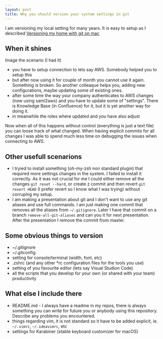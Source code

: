 ```yaml
---
layout: post
title: Why you should version your system settings in git
---
```


I am versioning my local setting for many years. It is easy to setup as I described [Versioning my home with git on mac](https://kmorcinek.github.io/Versioning-my-home-with-git-on-mac/)

## When it shines

Image the scenario (I had it)

* you have to setup connection to lets say AWS. Somebody helped you to setup this
* but after now using it for couple of month you cannot use it again. Something is broken. So another colleaque helps you, adding new configurations, maybe updating some of existing ones.
* after some time the way your company authenticates to AWS changes (now using saml2aws) and you have to update some of "settings". There is Knowledge Base (in Confluence) for it, but it is yet another way for doing it.
* in meanwhile the roles where updated and you have also adjust

Now when all of this happens without control (everything is just a text file) you can loose track of what changed. When having explicit commits for all changes I was able to spend much less time on debugging the issues when connecting to AWS.

## Other usefull scenarions

* I tryied to install something (oh-my-zsh non standard plugin) that required more settings changes in the system. I failed to install it correctly. As it was not crucial for me I could either remove all the changes `git reset --hard`, or create z commit and then revert `git revert HEAD` (I prefer revert so I know what I was trying) without corruping my setup.
* I am making a presentation about git and I don't want to use any git aliases and use full commands. I am just making one commit that removes all the aliases from `~/.gitignore`. Later I have that commit on a branch `remove-all-git-aliases` and can you it for next presentation. After the presentation I remove the commit from master.

## Some obvious things to version

* ~/.gitignore
* ~/.gitconfig
* setting for console/terminal (width, font, etc)
* .zshrc (and any other *rc configuration files for the tools you use)
* setting of you favourite editor (lets say Visual Studion Code)
* all the scripts that you develop for your own (or shared with your team) productivity

## What else I include there

* README.md - I always have a readme in my repos, there is always something you can write for future you or anybody using this repository. Describe any problems you encountered.
* things regarding vim, it is not standard so it have to be added explicit, ie. `~/.vimrc`, `~/.ideavimrc`, etc
* settings for Karabiner (stable keyboard customizer for macOS)

